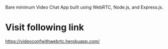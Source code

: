 Bare minimum Video Chat App built using WebRTC, Node.js, and Express.js.

# Visit following link
https://videoconfwithwebrtc.herokuapp.com/